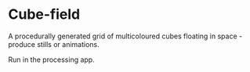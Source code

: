 # Cube-field
A procedurally generated grid of multicoloured cubes floating in space - produce stills or animations.

Run in the processing app.
